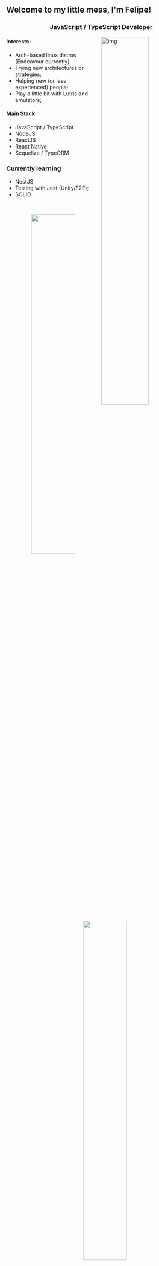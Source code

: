 ## Welcome to my little mess, I'm Felipe! 

<h3 align="center">JavaScript / TypeScript Developer</h3>

<img align="right" alt="img" src="https://cdn.donmai.us/sample/eb/24/sample-eb2400e9c82df5d8923595bf730fd95e.jpg" width="50%" height="auto" />


#### Interests: 
* Arch-based linux distros (Endeavour currently)
* Trying new architectures or strategies;
* Helping new (or less experienced) people;
* Play a little bit with Lutris and emulators;


#### Main Stack:
- JavaScript / TypeScript
- NodeJS
- ReactJS
- React Native
- Sequelize / TypeORM

### Currently learning
- NestJS;
- Testing with Jest (Unity/E2E);
- SOLID

<br/>

<p align="center">
  <img width="48%" src="https://github-readme-stats.vercel.app/api?username=FelipeSSDev&show_icons=true&theme=radical" />
  &nbsp;&nbsp;&nbsp;&nbsp;
  <img width="48%" src="https://github-readme-stats.vercel.app/api/top-langs/?username=FelipeSSDev&show_icons=true&theme=radical&exclude_repo=TextRPG-C" />
</p>
